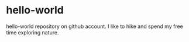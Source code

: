 # hello-world
hello-world repository on github account.
I like to hike and spend my free time exploring nature.
